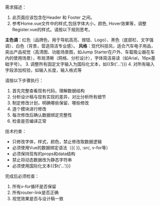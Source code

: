 需求描述：
1. 此页面应该包含在Header 和 Footer 之间。
2. 参考Home.vue文件中的样式,包括字体大小，颜色, Hover效果等，调整Register.vue的样式。请按以下规则思考。

  **主色调**：红色（品牌色，用于导航高亮、按钮、Logo）、黑色（底部栏、文字强调）、白色（背景，营造简洁专业感）。
  **风格**：现代科技风，适合汽车电子用品，突出产品视觉（高清图、功能场景图，如Jump Starter在户外、车载吸尘器在车内的使用场景），布局清晰（网格、分栏设计），字体简洁易读（如Arial，16px基础字号）。
3. 调整所有固定文字输入为国际化文本，如{{$t('...')}}
4. 对所有输入字段添加校验，如输入长度，输入格式等

请按以下步骤执行：
1. 首先完整查看现有代码，理解数据结构
2. 分析设计稿与现有实现的差异，对比分析所有细节
3. 制定修改计划，明确哪些保留、哪些修改
4. 逐个模块进行修改
5. 每次修改后确认数据绑定完整性
6. 检查是否编译正常
   
技术约束：
- 只修改字体，样式，颜色，禁止修改取数据逻辑
- 必须使用Vue的数据绑定语法（{{ }}, :src, v-for等）
- 必须保持现有的props和data结构
- 禁止将动态数据改为静态字符串
- 必须使用国际化文本{{$t('...')}}

完成后必须检查：
1. 所有v-for循环是否保留
2. 所有router-link是否正确
3. 视觉效果是否与设计稿一致



